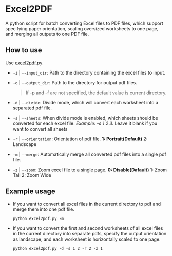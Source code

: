 # Excel2PDF
A python script for batch converting Excel files to PDF files, which support specifying paper orientation, scaling oversized worksheets to one page, and merging all outputs to one PDF file.
## How to use
Use [excel2pdf.py](https://github.com/2DIPW/excel2pdf/blob/master/excel2pdf.py)

- `-i` | `--input_dir`: Path to the directory containing the excel files to input.
- `-o` | `--output_dir`: Path to the directory for output pdf files.

  > If -p and -f are not specified, the default value is current directory.
- `-d` | `--divide`: Divide mode, which will convert each worksheet into a separated pdf file.
- `-s` | `--sheets`: When divide mode is enabled, which sheets should be converted for each excel file. *Example: -s 1 2 3.* Leave it blank if you want to convert all sheets
- `-r` | `--orientation`: Orientation of pdf file. **1: Portrait(Default)** 2: Landscape
- `-m` | `--merge`: Automatically merge all converted pdf files into a single pdf file.
- `-z` | `--zoom`: Zoom excel file to a single page. **0: Disable(Dafault)** 1: Zoom Tall 2: Zoom Wide

## Example usage
- If you want to convert all excel files in the current directory to pdf and merge them into one pdf file.
    ```shell
    python excel2pdf.py -m
    ```
- If you want to convert the first and second worksheets of all excel files in the current directory into separate pdfs, specify the output orientation as landscape, and each worksheet is horizontally scaled to one page.
    ```shell
    python excel2pdf.py -d -s 1 2 -r 2 -z 1
    ```